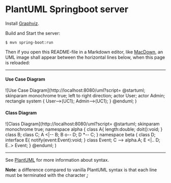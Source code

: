PlantUML Springboot server
==========================
Install [Graphviz](http://www.graphviz.org/).

Build and Start the server:

    $ mvn spring-boot:run

Then if you open this README-file in a Markdown editor, like [MacDown](http://macdown.uranusjr.com/), an UML image shall appear between the horizontal lines below, when this page is reloaded:

* * *

#### Use Case Diagram
![Use Case Diagram](http://localhost:8080/uml?script=
@startuml;
skinparam monochrome true;
left to right direction;
actor User;
actor Admin;
rectangle system {
  User-->(UC1);
  Admin-->(UC1);
}
@enduml;
)

#### Class Diagram
![Class Diagram](http://localhost:8080/uml?script=
@startuml;
skinparam monochrome true;
namespace alpha {
  class A{
    length:double;
    doit():void;
  }
  class B;
  class C;
  A <|-- B;
  B o-- D;
  D *-- C;
}
namespace beta {
  class D;
  interface E{
    notify(event:Event):void;
  }
  class Event;
	C --> alpha.A;
	E <|.. D;
	E..> Event;
}
@enduml;
)

* * *

See [PlantUML](http://plantuml.com/) for more information about syntax. 

**Note**: a difference compared to vanilla PlantUML syntax is that each line must be terminated with the character ___;___
